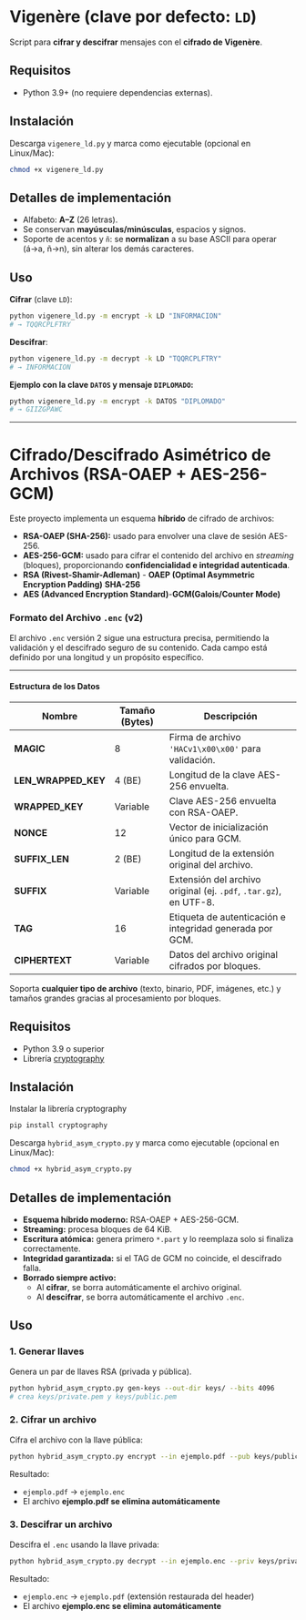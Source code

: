 
# Vigenère (clave por defecto: `LD`)

Script  para **cifrar y descifrar** mensajes con el **cifrado de Vigenère**.

## Requisitos

- Python 3.9+ (no requiere dependencias externas).

## Instalación

Descarga `vigenere_ld.py` y marca como ejecutable (opcional en Linux/Mac):

```bash
chmod +x vigenere_ld.py
```

## Detalles de implementación

- Alfabeto: **A–Z** (26 letras).
- Se conservan **mayúsculas/minúsculas**, espacios y signos.
- Soporte de acentos y `ñ`: se **normalizan** a su base ASCII para operar
  (á→a, ñ→n), sin alterar los demás caracteres.

## Uso

**Cifrar** (clave `LD`):

```bash
python vigenere_ld.py -m encrypt -k LD "INFORMACION"
# → TQQRCPLFTRY
```

**Descifrar**:

```bash
python vigenere_ld.py -m decrypt -k LD "TQQRCPLFTRY"
# → INFORMACION
```

**Ejemplo con la clave `DATOS` y mensaje `DIPLOMADO`:**

```bash
python vigenere_ld.py -m encrypt -k DATOS "DIPLOMADO"
# → GIIZGPAWC
```

  ---

# Cifrado/Descifrado Asimétrico de Archivos (RSA-OAEP + AES-256-GCM)

Este proyecto implementa un esquema **híbrido** de cifrado de archivos:

- **RSA-OAEP (SHA-256):** usado para envolver una clave de sesión AES-256.  
- **AES-256-GCM:** usado para cifrar el contenido del archivo en *streaming* (bloques), proporcionando **confidencialidad e integridad autenticada**.
- **RSA (Rivest-Shamir-Adleman)** - **OAEP (Optimal Asymmetric Encryption Padding)** **SHA-256**
- **AES (Advanced Encryption Standard)**-**GCM(Galois/Counter Mode)**
### Formato del Archivo `.enc` (v2)

El archivo `.enc` versión 2 sigue una estructura precisa, permitiendo la validación y el descifrado seguro de su contenido. Cada campo está definido por una longitud y un propósito específico.

---

#### Estructura de los Datos

| Nombre              | Tamaño (Bytes) | Descripción                                                                |
|---------------------|----------------|----------------------------------------------------------------------------|
| **MAGIC** | 8              | Firma de archivo `'HACv1\x00\x00'` para validación.                       |
| **LEN_WRAPPED_KEY** | 4 (BE)         | Longitud de la clave AES-256 envuelta.                                     |
| **WRAPPED_KEY** | Variable       | Clave AES-256 envuelta con RSA-OAEP.                                       |
| **NONCE** | 12             | Vector de inicialización único para GCM.                                   |
| **SUFFIX_LEN** | 2 (BE)         | Longitud de la extensión original del archivo.                             |
| **SUFFIX** | Variable       | Extensión del archivo original (ej. `.pdf`, `.tar.gz`), en UTF-8.          |
| **TAG** | 16             | Etiqueta de autenticación e integridad generada por GCM.                   |
| **CIPHERTEXT** | Variable       | Datos del archivo original cifrados por bloques.                           |


Soporta **cualquier tipo de archivo** (texto, binario, PDF, imágenes, etc.) y tamaños grandes gracias al procesamiento por bloques.

## Requisitos

- Python 3.9 o superior  
- Librería [cryptography](https://cryptography.io/en/latest/)  

## Instalación  

Instalar la librería cryptography

```bash
pip install cryptography
```

Descarga `hybrid_asym_crypto.py` y marca como ejecutable (opcional en Linux/Mac):

```bash
chmod +x hybrid_asym_crypto.py
```

## Detalles de implementación

- **Esquema híbrido moderno:** RSA-OAEP + AES-256-GCM.  
- **Streaming:** procesa bloques de 64 KiB.  
- **Escritura atómica:** genera primero `*.part` y lo reemplaza solo si finaliza correctamente.  
- **Integridad garantizada:** si el TAG de GCM no coincide, el descifrado falla.  
- **Borrado siempre activo:**
  - Al **cifrar**, se borra automáticamente el archivo original.  
  - Al **descifrar**, se borra automáticamente el archivo `.enc`.  

## Uso

### 1. Generar llaves
Genera un par de llaves RSA (privada y pública).  
```bash
python hybrid_asym_crypto.py gen-keys --out-dir keys/ --bits 4096
# crea keys/private.pem y keys/public.pem
```

### 2. Cifrar un archivo
Cifra el archivo con la llave pública:  
```bash
python hybrid_asym_crypto.py encrypt --in ejemplo.pdf --pub keys/public.pem
```

Resultado:
- `ejemplo.pdf` → `ejemplo.enc`  
- El archivo **ejemplo.pdf se elimina automáticamente**  

### 3. Descifrar un archivo
Descifra el `.enc` usando la llave privada:  
```bash
python hybrid_asym_crypto.py decrypt --in ejemplo.enc --priv keys/private.pem
```

Resultado:
- `ejemplo.enc` → `ejemplo.pdf` (extensión restaurada del header)  
- El archivo **ejemplo.enc se elimina automáticamente**  
